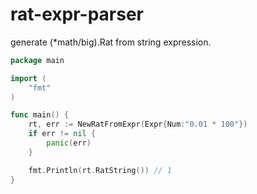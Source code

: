 # rat-expr-parser
generate (*math/big).Rat from string expression.

```go
package main

import (
    "fmt"
)

func main() {
    rt, err := NewRatFromExpr(Expr{Num:"0.01 * 100"})
    if err != nil {
        panic(err)
    }

    fmt.Println(rt.RatString()) // 1
}
```